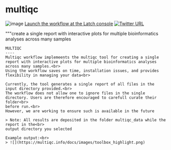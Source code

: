 # multiqc
![image](https://user-images.githubusercontent.com/96872843/176043639-359d461a-2185-4f68-ae09-be005285ce16.png)
[Launch the workflow at the Latch console]()
[![Twitter URL](https://img.shields.io/twitter/url/https/twitter.com/ge_odette.svg?style=social&label=Follow%20%40ge_odette)](https://twitter.com/ge_odette)

   """create a single report with interactive plots for multiple bioinformatics analyses across many samples

    MULTIQC
    ----
    Multiqc workflow implemeents the multiqc tool for creating a single report with interactive plots for multiple bioinformatics analyses across many samples.<br>
    Using the workflow saves on time, installation issues, and provides flexibility in managing your data<br>

    Currently, the tool generates a single report of all files in the input directory provided.<br>
    The workflow does not allow one to ignore files in the single directory. Users are therefore encouraged to carefull curate their folder<br>
    before run.<br>
    However, we are working to ensure such is available in the future

    > Note: All results are deposited in the folder multiqc_data while the report in the<br>
    output directory you selected

    Example output:<br>
    > ![](https://multiqc.info/docs/images/toolbox_highlight.png) 


